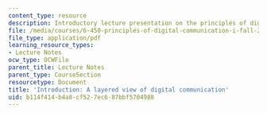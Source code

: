 ```yaml
---
content_type: resource
description: Introductory lecture presentation on the principles of digital communication.
file: /media/courses/6-450-principles-of-digital-communication-i-fall-2009/b114f414b4a8cf527ec687bbf5704988_MIT6_450F09_slide01.pdf
file_type: application/pdf
learning_resource_types:
- Lecture Notes
ocw_type: OCWFile
parent_title: Lecture Notes
parent_type: CourseSection
resourcetype: Document
title: 'Introduction: A layered view of digital communication'
uid: b114f414-b4a8-cf52-7ec6-87bbf5704988
---
```

